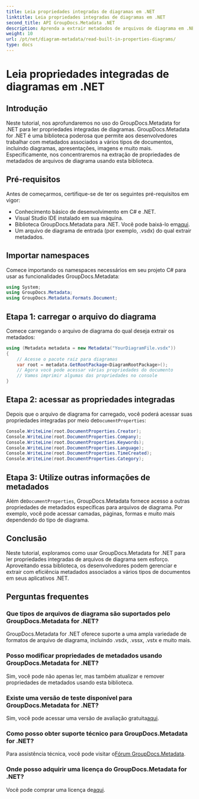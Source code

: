 ```yaml
---
title: Leia propriedades integradas de diagramas em .NET
linktitle: Leia propriedades integradas de diagramas em .NET
second_title: API GroupDocs.Metadata .NET
description: Aprenda a extrair metadados de arquivos de diagrama em .NET usando GroupDocs.Metadata. Aprimore o gerenciamento e a análise de documentos com eficiência.
weight: 10
url: /pt/net/diagram-metadata/read-built-in-properties-diagrams/
type: docs
---
```

# Leia propriedades integradas de diagramas em .NET

## Introdução
Neste tutorial, nos aprofundaremos no uso do GroupDocs.Metadata for .NET para ler propriedades integradas de diagramas. GroupDocs.Metadata for .NET é uma biblioteca poderosa que permite aos desenvolvedores trabalhar com metadados associados a vários tipos de documentos, incluindo diagramas, apresentações, imagens e muito mais. Especificamente, nos concentraremos na extração de propriedades de metadados de arquivos de diagrama usando esta biblioteca.
## Pré-requisitos
Antes de começarmos, certifique-se de ter os seguintes pré-requisitos em vigor:
- Conhecimento básico de desenvolvimento em C# e .NET.
- Visual Studio IDE instalado em sua máquina.
-  Biblioteca GroupDocs.Metadata para .NET. Você pode baixá-lo em[aqui](https://releases.groupdocs.com/metadata/net/).
- Um arquivo de diagrama de entrada (por exemplo, .vsdx) do qual extrair metadados.

## Importar namespaces
Comece importando os namespaces necessários em seu projeto C# para usar as funcionalidades GroupDocs.Metadata:
```csharp
using System;
using GroupDocs.Metadata;
using GroupDocs.Metadata.Formats.Document;
```
## Etapa 1: carregar o arquivo do diagrama
Comece carregando o arquivo de diagrama do qual deseja extrair os metadados:
```csharp
using (Metadata metadata = new Metadata("YourDiagramFile.vsdx"))
{
    // Acesse o pacote raiz para diagramas
    var root = metadata.GetRootPackage<DiagramRootPackage>();
    // Agora você pode acessar várias propriedades do documento
    // Vamos imprimir algumas das propriedades no console
}
```
## Etapa 2: acessar as propriedades integradas
 Depois que o arquivo de diagrama for carregado, você poderá acessar suas propriedades integradas por meio de`DocumentProperties`:
```csharp
Console.WriteLine(root.DocumentProperties.Creator);
Console.WriteLine(root.DocumentProperties.Company);
Console.WriteLine(root.DocumentProperties.Keywords);
Console.WriteLine(root.DocumentProperties.Language);
Console.WriteLine(root.DocumentProperties.TimeCreated);
Console.WriteLine(root.DocumentProperties.Category);
```
## Etapa 3: Utilize outras informações de metadados
 Além de`DocumentProperties`, GroupDocs.Metadata fornece acesso a outras propriedades de metadados específicas para arquivos de diagrama. Por exemplo, você pode acessar camadas, páginas, formas e muito mais dependendo do tipo de diagrama.

## Conclusão
Neste tutorial, exploramos como usar GroupDocs.Metadata for .NET para ler propriedades integradas de arquivos de diagrama sem esforço. Aproveitando essa biblioteca, os desenvolvedores podem gerenciar e extrair com eficiência metadados associados a vários tipos de documentos em seus aplicativos .NET.

## Perguntas frequentes
### Que tipos de arquivos de diagrama são suportados pelo GroupDocs.Metadata for .NET?
GroupDocs.Metadata for .NET oferece suporte a uma ampla variedade de formatos de arquivo de diagrama, incluindo .vsdx, .vssx, .vstx e muito mais.
### Posso modificar propriedades de metadados usando GroupDocs.Metadata for .NET?
Sim, você pode não apenas ler, mas também atualizar e remover propriedades de metadados usando esta biblioteca.
### Existe uma versão de teste disponível para GroupDocs.Metadata for .NET?
 Sim, você pode acessar uma versão de avaliação gratuita[aqui](https://releases.groupdocs.com/).
### Como posso obter suporte técnico para GroupDocs.Metadata for .NET?
 Para assistência técnica, você pode visitar o[Fórum GroupDocs.Metadata](https://forum.groupdocs.com/c/metadata/14).
### Onde posso adquirir uma licença do GroupDocs.Metadata for .NET?
 Você pode comprar uma licença de[aqui](https://purchase.groupdocs.com/buy).